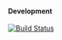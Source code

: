 #### Development
[![Build Status](https://travis-ci.org/garritfra/Portfolio.svg?branch=Development)](https://travis-ci.org/garritfra/Portfolio)
